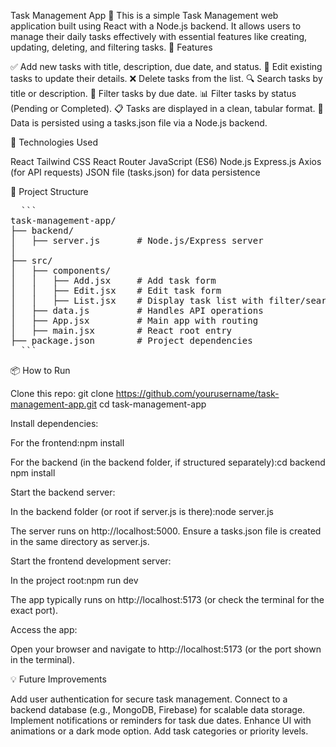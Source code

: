 Task Management App 📝
This is a simple Task Management web application built using React with a Node.js backend. It allows users to manage their daily tasks effectively with essential features like creating, updating, deleting, and filtering tasks.
🔧 Features

✅ Add new tasks with title, description, due date, and status.
📝 Edit existing tasks to update their details.
❌ Delete tasks from the list.
🔍 Search tasks by title or description.
📅 Filter tasks by due date.
📊 Filter tasks by status (Pending or Completed).
📋 Tasks are displayed in a clean, tabular format.
💾 Data is persisted using a tasks.json file via a Node.js backend.

🚀 Technologies Used

React
Tailwind CSS
React Router
JavaScript (ES6)
Node.js
Express.js
Axios (for API requests)
JSON file (tasks.json) for data persistence

📁 Project Structure
<pre>
  ```
task-management-app/
├── backend/
│   ├── server.js       # Node.js/Express server
│
├── src/
│   ├── components/
│   │   ├── Add.jsx     # Add task form
│   │   ├── Edit.jsx    # Edit task form
│   │   ├── List.jsx    # Display task list with filter/search
│   ├── data.js         # Handles API operations
│   ├── App.jsx         # Main app with routing
│   ├── main.jsx        # React root entry
├── package.json        # Project dependencies
  ```
</pre>
📦 How to Run

Clone this repo:
git clone https://github.com/yourusername/task-management-app.git
cd task-management-app


Install dependencies:

For the frontend:npm install


For the backend (in the backend folder, if structured separately):cd backend
npm install

Start the backend server:

In the backend folder (or root if server.js is there):node server.js


The server runs on http://localhost:5000. Ensure a tasks.json file is created in the same directory as server.js.


Start the frontend development server:

In the project root:npm run dev


The app typically runs on http://localhost:5173 (or check the terminal for the exact port).


Access the app:

Open your browser and navigate to http://localhost:5173 (or the port shown in the terminal).



💡 Future Improvements

Add user authentication for secure task management.
Connect to a backend database (e.g., MongoDB, Firebase) for scalable data storage.
Implement notifications or reminders for task due dates.
Enhance UI with animations or a dark mode option.
Add task categories or priority levels.
